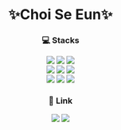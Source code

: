 <div align=center><h1>✨Choi Se Eun✨</h1></div>
<div align=center><h3>💻 Stacks</h3></div>
<div align=center> 
  <img src="https://img.shields.io/badge/python-3776AB?style=for-the-badge&logo=python&logoColor=white">
  <img src="https://img.shields.io/badge/mysql-4479A1?style=for-the-badge&logo=mysql&logoColor=white">
  <img src="https://img.shields.io/badge/java-007396?style=for-the-badge&logo=java&logoColor=white">
  <br>
  <img src="https://img.shields.io/badge/Tableau-E97627?style=for-the-badge&logo=tableau&logoColor=white">
  <img src="https://img.shields.io/badge/R-276DC3?style=for-the-badge&logo=r&logoColor=white">
  <img src="https://img.shields.io/badge/firebase-FFCA28?style=for-the-badge&logo=firebase&logoColor=white">
  <br>
  <img src="https://img.shields.io/badge/HTML-E34F26?style=for-the-badge&logo=html&logoColor=white">
  <img src="https://img.shields.io/badge/CSS-1572B6?style=for-the-badge&logo=css&logoColor=white">
  <img src="https://img.shields.io/badge/C-8B9CC6?style=for-the-badge&logo=c&logoColor=white">
  
<div align=center><h3>🔗 Link</h3></div>
  <a href="https://ruddy-mule-9a2.notion.site/7465cf87dc48408b8bddc463f25f3f3e" target="_blank"><img src="https://img.shields.io/badge/Portfolio-09A3D5?style=for-the-badge"/></a>
  <a href="https://velog.io/@seeun329" target="_blank"><img src="https://img.shields.io/badge/blog-20C997?style=for-the-badge"/></a>
</div>


